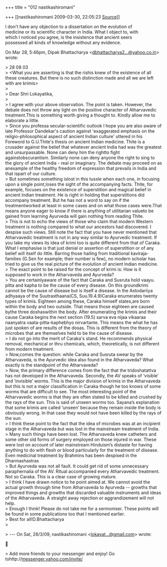 +++
title = "012 nastikashiromani"

+++
[[nastikashiromani	2009-03-30, 22:05:23 [Source](https://groups.google.com/g/bvparishat/c/ndM3ri0Fp48)]]



I don't have any objection to a dissertation on the evolution of  
medicine or its scientific character in India. What I object to, with  
which I noticed you agree, is the insistence that ancient seers  
possessed all kinds of knowledge without any evidence.  
  
On Mar 28, 5:46pm, Dipak Bhattacharya \<[dbhattacharya2...@yahoo.co.in]()\>  
wrote:  

\> 28 08 03  
\> \<What you are asserting is that the rishis knew of the existence of all these creatures. But there is no such distinction made and all we are left with are krimis>  
\>   
\> Dear Shri Lokayatika,  
\>    
\> I agree with your above observation. The point is taken. However, the debate does not throw any light on the positive character of Atharvavedic treatment.This is something worth giving a thought to. Kindly allow me to elaborate a little.  
\> Since you professa secular-scientific outlook I hope you are also aware of late Professor Dandekar's caution against 'exaggerated emphasis on the religio-philosophical aspect of ancient Indian culture' uttered in his Foreword to G.U.Thite's thesis on ancient Indian medicine. Thite is a crusader against the belief that whatever ancient India had was the greatest and unsurpassable. None can deny him the rightto fight againstobscurantism. Similarly none can deny anyone the right to sing to the glory of ancient India - real or imaginary. The debate may proceed on as anexample of the healthy freedom of expression that prevails in India and that ispart of our culture.  
\> But sometimes something islost in this tussle when each one, in focusing upon a single point,loses the sight of the accompanying facts. Thite, for example, focuses on the existence of superstition and magical belief in ancient Indian treatment. He is right in holding that superstitions did accompany treatment. But he has not a word to say on if the treatmentworked at least in some cases and on what those cases were.That means anyone eager to know if there is anything of utilitarian valueto be gained from learning Ayurveda will gain nothing from reading Thite.  
\> This is not to echo the views of those who claim that modern Western treatment is nothing compared to what our ancestors had discovered. I despise such views. Still note the fact that you have never mentioned that Atharvavedic treatment is not in any way similar to Ayurvedic treatment. If you take my views its idea of krimi too is quite different from that of Caraka. What I emphasise is that just denial or assertion of superstition or of any belief will itself do little. Barring those hailing from traditional kaviraja-families (G.Sen for example; their number is few), no modern scholar has tried to give us the real picture of the evolution of ancient Indian medicine.  
\> The exact point to be raised for the concept of krimi is: How is it supposed to work in the Atharvaveda and Ayurveda?  
\> You are certainlyaware of the fact that Caraka and Susruta hold vaayu. pitta and kapha to be the cause of every disease. On this groundkrimi cannot be the cause of disease but is itself a disease. In the Astodariiya adhyaaya of the Suutrasthaana(CS, Suu.19.4.9)Caraka enumerates twenty types of krimis. Eighteen among these, Caraka himself states,are born within the body and two outside. That means those eighteen are caused bythe three doshaswithin the body. After enumerating the krimis and their cause Caraka begins the next section (19.5) sarva eva nijaa vikaaraa naanyatra vaata-pitta-kaphebhyo nirvartante. This means the what he has just spoken of are results of the dosas. This is different from the theory of microbes that are themselves held to be the cause of disease.  
\> I do not go into the merit of Caraka's stand. He recommends physical removal, mechanical or thru chemicals, which, theoretically, is not different from modern treatment.  
\> Now,comes the question: while Caraka and Susruta swear by the Atharvaveda, is the Ayurvedic idea also found in the Atharvaveda? What exactly is the standpoint of the Atharvaveda?  
\> Now, the primary difference comes from the fact that the tridoshatattva has not developed in the Atharvaveda. Secondly, the AV speaks of ‘visible’ and ‘invisible’ worms. This is the major division of krimis in the Atharvaveda but this is not a major classification in Caraka though he too knows of some worms that are difficult to see. The most interesting point of the Atharvavedic worms is that they are often stated to be killed and crushed by the rays of the sun. This is said of unseen worms too. Sayana’s explanation that some krimis are called ‘unseen’ because they remain inside the body is obviously wrong. In that case they would not have been killed by the rays of the sun.  
\> I think these point to the fact that the idea of microbes was at an incipient stage in the Atharvaveda but was lost in the mainstream treatment of India.  
\> Many such things have been lost. The Atharvaveda knew catheters and some other old forms of surgery employed on those injured in war. These were lost on account of later mainstream Hinduism’s distaste for having anything to do with flesh or blood particularly for the treatment of disease. Even medicinal treatment by Brahmins has been despised in the Dharmashastras  
\> But Ayurveda was not all fault. It could get rid of some unnecessary paraphernalia of the AV. Ritual accompanied every Atharvavedic treatment. Not so Caraka. This is a clear case of growing mature.  
\> I think I have drawn notice to he point aimed at. We cannot avoid the actual growth through time from Atharvaveda to Ayurveda -- growths that improved things and growths that discarded valuable instruments and ideas of the Atharvaveda. A straight away rejection or aggrandizement will not help.  
\> Enough I think! Please do not take me for a sermoniser. These points will be found in some publications too that I mentioned earlier.  
\> Best for all!D.Bhattacharya  
\>  

\> --- On Sat, 28/3/09, nastikashiromani \<[lokayat...@gmail.com]()\> wrote:  



\>    Add more friends to your messenger and enjoy! Go tohttp://[messenger.yahoo.com/invite/](http://messenger.yahoo.com/invite/)

